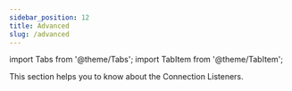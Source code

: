 ```yaml
---
sidebar_position: 12
title: Advanced
slug: /advanced
---
```

import Tabs from '@theme/Tabs';
import TabItem from '@theme/TabItem';

This section helps you to know about the Connection Listeners.